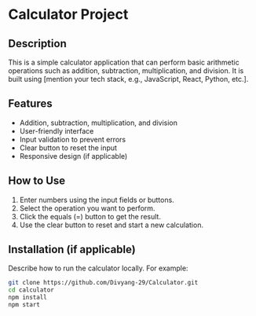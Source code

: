 # Calculator Project

## Description
This is a simple calculator application that can perform basic arithmetic operations such as addition, subtraction, multiplication, and division. It is built using [mention your tech stack, e.g., JavaScript, React, Python, etc.].

## Features
- Addition, subtraction, multiplication, and division
- User-friendly interface
- Input validation to prevent errors
- Clear button to reset the input
- Responsive design (if applicable)

## How to Use
1. Enter numbers using the input fields or buttons.
2. Select the operation you want to perform.
3. Click the equals (=) button to get the result.
4. Use the clear button to reset and start a new calculation.

## Installation (if applicable)
Describe how to run the calculator locally. For example:

```bash
git clone https://github.com/Divyang-29/Calculator.git
cd calculator
npm install
npm start
